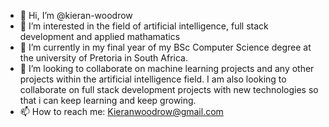 - 👋 Hi, I’m @kieran-woodrow
- 👀 I’m interested in the field of artificial intelligence, full stack development and applied mathamatics
- 🌱 I’m currently in my final year of my BSc Computer Science degree at the university of Pretoria in South Africa.
- 💞️ I’m looking to collaborate on machine learning projects and any other projects within the artificial intelligence field. I am also looking to collaborate on full stack development projects with new technologies so that i can keep learning and keep growing.
- 📫 How to reach me: Kieranwoodrow@gmail.com

<!---
kieran-woodrow/kieran-woodrow is a ✨ special ✨ repository because its `README.md` (this file) appears on your GitHub profile.
You can click the Preview link to take a look at your changes.
--->
